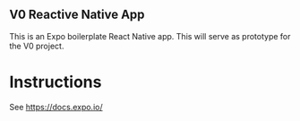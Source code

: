 ## V0 Reactive Native App
This is an Expo boilerplate React Native app. This will serve as prototype for the V0 project.

# Instructions
See https://docs.expo.io/
